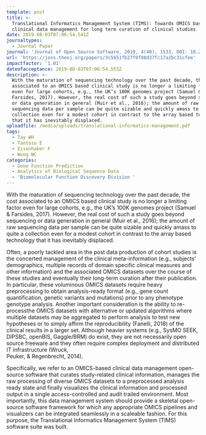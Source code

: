 ```yaml
---
template: post
title: >-
  Translational Informatics Management System (TIMS): Towards OMICS based
  clinical data management for long term curation of clinical studies
date: 2019-08-03T07:06:54.541Z
journaltypes:
  - Journal Paper
journal: 'Journal of Open Source Software, 2019, 4(40), 1533, DOI: 10.21105/joss.01533'
url: 'https://joss.theoj.org/papers/3c5651fb27f0f08d37fc17a2bc31cfee'
impactfactor: '1.01'
dateofacceptance: 2019-08-03T07:06:54.553Z
description: >-
  With the maturation of sequencing technology over the past decade, the cost
  associated to an OMICS based clinical study is no longer a limiting factor
  even for large cohorts, e.g., the UK’s 100K genomes project (Samuel &
  Farsides, 2017). However, the real cost of such a study goes beyond sequencing
  or data generation in general (Muir et al., 2016); the amount of raw
  sequencing data per sample can be quite sizable and quickly amass to quite a
  collection even for a modest cohort in contrast to the array based technology
  that it has inevitably displaced.
uploadfile: /media/uploads/translational-informatics-management.pdf
tags:
  - Tay WH
  - Tantoso E
  - Eisenhaber F
  - Wong WC
categories:
  - Gene Function Prediction
  - Analytics of Biological Sequence Data
  - 'Biomolecular Function Discovery Division '
---
```

With the maturation of sequencing technology over the past decade, the cost associated to an OMICS based clinical study is no longer a limiting factor even for large cohorts, e.g., the UK’s 100K genomes project (Samuel & Farsides, 2017). However, the real cost of such a study goes beyond sequencing or data generation in general (Muir et al., 2016); the amount of raw sequencing data per sample can be quite sizable and quickly amass to quite a collection even for a modest cohort in contrast to the array based technology that it has inevitably displaced.

Often, a poorly tackled area in the post data production of cohort studies is the concerted management of the clinical meta-information (e.g., subjects’ demographics, multiple records of domain specific clinical measures and other information) and the associated OMICS datasets over the course of these studies and eventually their long-term curation after their publication. In particular, these voluminous OMICS datasets require heavy preprocessing to obtain analysis-ready format (e.g., gene count quantification, genetic variants and mutations) prior to any phenotype genotype analysis. Another important consideration is the ability to re-processthe OMICS datasets with alternative or updated algorithms where multiple datasets may be aggregated to perform analysis to test new hypotheses or to simply affirm the reproducibility (Fanelli, 2018) of the clinical results in a larger set. Although heavier systems (e.g., SysMO SEEK, DIPSBC, openBIS, Gaggle/BRM) do exist, they are not necessarily open source freeware and they often require complex deployment and distributed IT infrastructure (Wruck,\
Peuker, & Regenbrecht, 2014).

Specifically, we refer to an OMICS-based clinical data management open-source software that curates study-related clinical information, manages the raw processing of diverse OMICS datasets to a preprocessed analysis ready state and finally visualizes the clinical information and processed output in a single access-controlled and audit trailed environment. Most importantly, this data management system should provide a skeletal open-source software framework for which any appropriate OMICS pipelines and visualizers can be integrated seamlessly in a scaleable fashion. For this purpose, the Translational Informatics Management System (TIMS)\
software suite was built.
